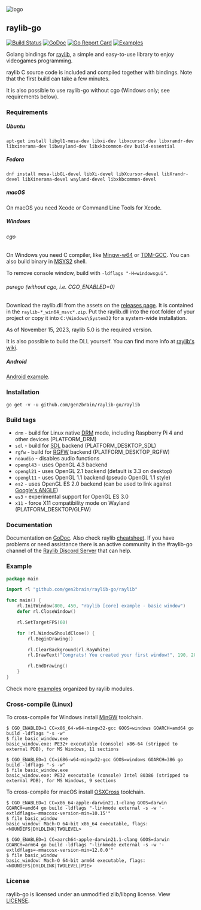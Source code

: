 ![logo](https://goo.gl/XlIcXz)
## raylib-go
[![Build Status](https://github.com/gen2brain/raylib-go/actions/workflows/build.yml/badge.svg)](https://github.com/gen2brain/raylib-go/actions)
[![GoDoc](https://godoc.org/github.com/gen2brain/raylib-go/raylib?status.svg)](https://godoc.org/github.com/gen2brain/raylib-go/raylib)
[![Go Report Card](https://goreportcard.com/badge/github.com/gen2brain/raylib-go/raylib)](https://goreportcard.com/report/github.com/gen2brain/raylib-go/raylib)
[![Examples](https://img.shields.io/badge/learn%20by-examples-0077b3.svg?style=flat-square)](https://github.com/gen2brain/raylib-go/tree/master/examples)

Golang bindings for [raylib](http://www.raylib.com/), a simple and easy-to-use library to enjoy videogames programming.

raylib C source code is included and compiled together with bindings. Note that the first build can take a few minutes.

It is also possible to use raylib-go without cgo (Windows only; see requirements below).

### Requirements

##### Ubuntu

    apt-get install libgl1-mesa-dev libxi-dev libxcursor-dev libxrandr-dev libxinerama-dev libwayland-dev libxkbcommon-dev build-essential

##### Fedora

    dnf install mesa-libGL-devel libXi-devel libXcursor-devel libXrandr-devel libXinerama-devel wayland-devel libxkbcommon-devel

##### macOS

On macOS you need Xcode or Command Line Tools for Xcode.

##### Windows

###### cgo

On Windows you need C compiler, like [Mingw-w64](https://mingw-w64.org) or [TDM-GCC](http://tdm-gcc.tdragon.net/).
You can also build binary in [MSYS2](https://msys2.github.io/) shell.

To remove console window, build with `-ldflags "-H=windowsgui"`.

###### purego (without cgo, i.e. CGO_ENABLED=0)

Download the raylib.dll from the assets on the [releases page](https://github.com/raysan5/raylib/releases). It is contained in the `raylib-*_win64_msvc*.zip`.
Put the raylib.dll into the root folder of your project or copy it into `C:\Windows\System32` for a system-wide installation.

As of November 15, 2023, raylib 5.0 is the required version.

It is also possible to build the DLL yourself. You can find more info at [raylib's wiki](https://github.com/raysan5/raylib/wiki/Working-on-Windows).

##### Android

[Android example](https://github.com/gen2brain/raylib-go/tree/master/examples/others/android/example).

### Installation

    go get -v -u github.com/gen2brain/raylib-go/raylib

### Build tags

* `drm` - build for Linux native [DRM](https://en.wikipedia.org/wiki/Direct_Rendering_Manager) mode, including Raspberry Pi 4 and other devices (PLATFORM_DRM)
* `sdl` - build for [SDL](https://github.com/libsdl-org/SDL) backend (PLATFORM_DESKTOP_SDL)
* `rgfw` - build for [RGFW](https://github.com/ColleagueRiley/RGFW) backend (PLATFORM_DESKTOP_RGFW)
* `noaudio` - disables audio functions
* `opengl43` - uses OpenGL 4.3 backend
* `opengl21` - uses OpenGL 2.1 backend (default is 3.3 on desktop)
* `opengl11` - uses OpenGL 1.1 backend (pseudo OpenGL 1.1 style)
* `es2` - uses OpenGL ES 2.0 backend (can be used to link against [Google's ANGLE](https://github.com/google/angle))
* `es3` - experimental support for OpenGL ES 3.0
* `x11` - force X11 compatibility mode on Wayland (PLATFORM_DESKTOP/GLFW)

### Documentation

Documentation on [GoDoc](https://godoc.org/github.com/gen2brain/raylib-go/raylib). Also check raylib [cheatsheet](http://www.raylib.com/cheatsheet/cheatsheet.html). If you have problems or need assistance there is an active community in the #raylib-go channel of the [Raylib Discord Server](https://discord.gg/raylib) that can help.

### Example

```go
package main

import rl "github.com/gen2brain/raylib-go/raylib"

func main() {
	rl.InitWindow(800, 450, "raylib [core] example - basic window")
	defer rl.CloseWindow()

	rl.SetTargetFPS(60)

	for !rl.WindowShouldClose() {
		rl.BeginDrawing()

		rl.ClearBackground(rl.RayWhite)
		rl.DrawText("Congrats! You created your first window!", 190, 200, 20, rl.LightGray)

		rl.EndDrawing()
	}
}
```

Check more [examples](https://github.com/gen2brain/raylib-go/tree/master/examples) organized by raylib modules.

### Cross-compile (Linux)

To cross-compile for Windows install [MinGW](https://www.mingw-w64.org/) toolchain.

```
$ CGO_ENABLED=1 CC=x86_64-w64-mingw32-gcc GOOS=windows GOARCH=amd64 go build -ldflags "-s -w"
$ file basic_window.exe
basic_window.exe: PE32+ executable (console) x86-64 (stripped to external PDB), for MS Windows, 11 sections

$ CGO_ENABLED=1 CC=i686-w64-mingw32-gcc GOOS=windows GOARCH=386 go build -ldflags "-s -w"
$ file basic_window.exe
basic_window.exe: PE32 executable (console) Intel 80386 (stripped to external PDB), for MS Windows, 9 sections
```

To cross-compile for macOS install [OSXCross](https://github.com/tpoechtrager/osxcross) toolchain.

```
$ CGO_ENABLED=1 CC=x86_64-apple-darwin21.1-clang GOOS=darwin GOARCH=amd64 go build -ldflags "-linkmode external -s -w '-extldflags=-mmacosx-version-min=10.15'"
$ file basic_window
basic_window: Mach-O 64-bit x86_64 executable, flags:<NOUNDEFS|DYLDLINK|TWOLEVEL>

$ CGO_ENABLED=1 CC=aarch64-apple-darwin21.1-clang GOOS=darwin GOARCH=arm64 go build -ldflags "-linkmode external -s -w '-extldflags=-mmacosx-version-min=12.0.0'"
$ file basic_window
basic_window: Mach-O 64-bit arm64 executable, flags:<NOUNDEFS|DYLDLINK|TWOLEVEL|PIE>
```

### License

raylib-go is licensed under an unmodified zlib/libpng license. View [LICENSE](https://github.com/gen2brain/raylib-go/blob/master/LICENSE).
